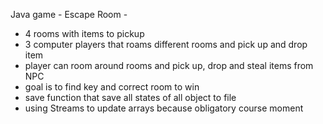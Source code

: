 Java game - Escape Room - 
- 4 rooms with items to pickup
- 3 computer players that roams different rooms and pick up and drop item
- player can room around rooms and pick up, drop and steal items from NPC
- goal is to find key and correct room to win
- save function that save all states of all object to file
- using Streams to update arrays because obligatory course moment
